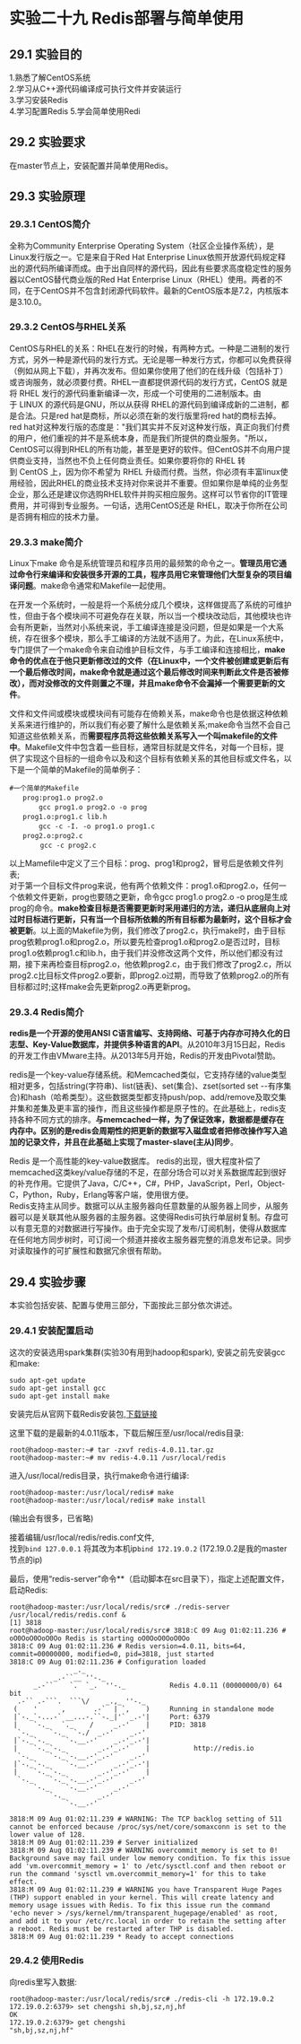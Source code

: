﻿# 实验二十九 Redis部署与简单使用

## 29.1 实验目的
1.熟悉了解CentOS系统    
2.学习从C++源代码编译成可执行文件并安装运行  
3.学习安装Redis  
4.学习配置Redis 
5.学会简单使用Redi  

## 29.2 实验要求  
在master节点上，安装配置并简单使用Redis。

## 29.3 实验原理  
### 29.3.1 CentOS简介  
全称为Community Enterprise Operating System（社区企业操作系统），是Linux发行版之一。它是来自于Red Hat Enterprise Linux依照开放源代码规定释出的源代码所编译而成。由于出自同样的源代码，因此有些要求高度稳定性的服务器以CentOS替代商业版的Red Hat Enterprise Linux（RHEL）使用。两者的不同，在于CentOS并不包含封闭源代码软件。最新的CentOS版本是7.2，内核版本是3.10.0。  

### 29.3.2 CentOS与RHEL关系  
CentOS与RHEL的关系：RHEL在发行的时候，有两种方式。一种是二进制的发行方式，另外一种是源代码的发行方式。无论是哪一种发行方式，你都可以免费获得（例如从网上下载），并再次发布。但如果你使用了他们的在线升级（包括补丁）或咨询服务，就必须要付费。RHEL一直都提供源代码的发行方式，CentOS 就是将 RHEL 发行的源代码重新编译一次，形成一个可使用的二进制版本。由于 LINUX 的源代码是GNU，所以从获得 RHEL的源代码到编译成新的二进制，都是合法。只是red hat是商标，所以必须在新的发行版里将red hat的商标去掉。red hat对这种发行版的态度是："我们其实并不反对这种发行版，真正向我们付费的用户，他们重视的并不是系统本身，而是我们所提供的商业服务。"所以，CentOS可以得到RHEL的所有功能，甚至是更好的软件。但CentOS并不向用户提供商业支持，当然也不负上任何商业责任。如果你要将你的 RHEL 转到 CentOS 上，因为你不希望为 RHEL 升级而付费。当然，你必须有丰富linux使用经验，因此RHEL的商业技术支持对你来说并不重要。但如果你是单纯的业务型企业，那么还是建议你选购RHEL软件并购买相应服务。这样可以节省你的IT管理费用，并可得到专业服务。一句话，选用CentOS还是 RHEL，取决于你所在公司是否拥有相应的技术力量。  

### 29.3.3 make简介  
Linux下make 命令是系统管理员和程序员用的最频繁的命令之一。**管理员用它通过命令行来编译和安装很多开源的工具，程序员用它来管理他们大型复杂的项目编译问题**。make命令通常和Makefile一起使用。  

在开发一个系统时，一般是将一个系统分成几个模块，这样做提高了系统的可维护性，但由于各个模块间不可避免存在关联，所以当一个模块改动后，其他模块也许会有所更新，当然对小系统来说，手工编译连接是没问题，但是如果是一个大系统，存在很多个模块，那么手工编译的方法就不适用了。为此，在Linux系统中，专门提供了一个make命令来自动维护目标文件，与手工编译和连接相比，**make命令的优点在于他只更新修改过的文件（在Linux中，一个文件被创建或更新后有一个最后修改时间，make命令就是通过这个最后修改时间来判断此文件是否被修改），而对没修改的文件则置之不理，并且make命令不会漏掉一个需要更新的文件**。  

文件和文件间或模块或模块间有可能存在倚赖关系，make命令也是依据这种依赖关系来进行维护的，所以我们有必要了解什么是依赖关系;make命令当然不会自己知道这些依赖关系，而**需要程序员将这些依赖关系写入一个叫makefile的文件中**。Makefile文件中包含着一些目标，通常目标就是文件名，对每一个目标，提供了实现这个目标的一组命令以及和这个目标有依赖关系的其他目标或文件名，以下是一个简单的Makefile的简单例子：  
```
#一个简单的Makefile
　　prog:prog1.o prog2.o
　　    gcc prog1.o prog2.o -o prog
　　prog1.o:prog1.c lib.h
　　    gcc -c -I. -o prog1.o prog1.c
　　prog2.o:prog2.c
　      gcc -c prog2.c
```  
以上Mamefile中定义了三个目标：prog、prog1和prog2，冒号后是依赖文件列表;  
对于第一个目标文件prog来说，他有两个依赖文件：prog1.o和prog2.o，任何一个依赖文件更新，prog也要随之更新，命令gcc prog1.o prog2.o -o prog是生成prog的命令。**make检查目标是否需要更新时采用递归的方法，递归从底层向上对过时目标进行更新，只有当一个目标所依赖的所有目标都为最新时，这个目标才会被更新**。以上面的Makefile为例，我们修改了prog2.c，执行make时，由于目标prog依赖prog1.o和prog2.o，所以要先检查prog1.o和prog2.o是否过时，目标prog1.o依赖prog1.c和lib.h，由于我们并没修改这两个文件，所以他们都没有过期，接下来再检查目标prog2.o，他依赖prog2.c，由于我们修改了prog2.c，所以prog2.c比目标文件prog2.o要新，即prog2.o过期，而导致了依赖prog2.o的所有目标都过时;这样make会先更新prog2.o再更新prog。  

### 29.3.4 Redis简介  
**redis是一个开源的使用ANSI C语言编写、支持网络、可基于内存亦可持久化的日志型、Key-Value数据库，并提供多种语言的API**。从2010年3月15日起，Redis的开发工作由VMware主持。从2013年5月开始，Redis的开发由Pivotal赞助。  

redis是一个key-value存储系统。和Memcached类似，它支持存储的value类型相对更多，包括string(字符串)、list(链表)、set(集合)、zset(sorted set --有序集合)和hash（哈希类型）。这些数据类型都支持push/pop、add/remove及取交集并集和差集及更丰富的操作，而且这些操作都是原子性的。在此基础上，redis支持各种不同方式的排序。**与memcached一样，为了保证效率，数据都是缓存在内存中。区别的是redis会周期性的把更新的数据写入磁盘或者把修改操作写入追加的记录文件，并且在此基础上实现了master-slave(主从)同步**。  

Redis 是一个高性能的key-value数据库。 redis的出现，很大程度补偿了memcached这类key/value存储的不足，在部分场合可以对关系数据库起到很好的补充作用。它提供了Java，C/C++，C#，PHP，JavaScript，Perl，Object-C，Python，Ruby，Erlang等客户端，使用很方便。  
Redis支持主从同步。数据可以从主服务器向任意数量的从服务器上同步，从服务器可以是关联其他从服务器的主服务器。这使得Redis可执行单层树复制。存盘可以有意无意的对数据进行写操作。由于完全实现了发布/订阅机制，使得从数据库在任何地方同步树时，可订阅一个频道并接收主服务器完整的消息发布记录。同步对读取操作的可扩展性和数据冗余很有帮助。  

## 29.4 实验步骤  
本实验包括安装、配置与使用三部分，下面按此三部分依次讲述。  

### 29.4.1 安装配置启动  
这次的安装选用spark集群(实验30有用到hadoop和spark), 安装之前先安装gcc和make:  
```
sudo apt-get update
sudo apt-get install gcc
sudo apt-get install make
```  

安装完后从官网下载Redis安装包,[下载链接](https://redis.io/download)  

这里下载的是最新的4.0.11版本，下载后解压至/usr/local/redis目录:  
```
root@hadoop-master:~# tar -zxvf redis-4.0.11.tar.gz
root@hadoop-master:~# mv redis-4.0.11 /usr/local/redis
```  

进入/usr/local/redis目录，执行make命令进行编译:  
```
root@hadoop-master:/usr/local/redis# make  
root@hadoop-master:/usr/local/redis# make install
```
(输出会有很多，已省略)  

接着编辑/usr/local/redis/redis.conf文件,  
找到`bind 127.0.0.1`  将其改为本机ip`bind 172.19.0.2` (172.19.0.2是我的master节点的ip)  

最后，使用“redis-server”命令**（启动脚本在src目录下），指定上述配置文件，启动Redis:  
```
root@hadoop-master:/usr/local/redis/src# ./redis-server /usr/local/redis/redis.conf &
[1] 3818
root@hadoop-master:/usr/local/redis/src# 3818:C 09 Aug 01:02:11.236 # oO0OoO0OoO0Oo Redis is starting oO0OoO0OoO0Oo
3818:C 09 Aug 01:02:11.236 # Redis version=4.0.11, bits=64, commit=00000000, modified=0, pid=3818, just started
3818:C 09 Aug 01:02:11.236 # Configuration loaded
                _._                                                  
           _.-``__ ''-._                                             
      _.-``    `.  `_.  ''-._           Redis 4.0.11 (00000000/0) 64 bit
  .-`` .-```.  ```\/    _.,_ ''-._                                   
 (    '      ,       .-`  | `,    )     Running in standalone mode
 |`-._`-...-` __...-.``-._|'` _.-'|     Port: 6379
 |    `-._   `._    /     _.-'    |     PID: 3818
  `-._    `-._  `-./  _.-'    _.-'                                   
 |`-._`-._    `-.__.-'    _.-'_.-'|                                  
 |    `-._`-._        _.-'_.-'    |           http://redis.io        
  `-._    `-._`-.__.-'_.-'    _.-'                                   
 |`-._`-._    `-.__.-'    _.-'_.-'|                                  
 |    `-._`-._        _.-'_.-'    |                                  
  `-._    `-._`-.__.-'_.-'    _.-'                                   
      `-._    `-.__.-'    _.-'                                       
          `-._        _.-'                                           
              `-.__.-'                                               

3818:M 09 Aug 01:02:11.239 # WARNING: The TCP backlog setting of 511 cannot be enforced because /proc/sys/net/core/somaxconn is set to the lower value of 128.
3818:M 09 Aug 01:02:11.239 # Server initialized
3818:M 09 Aug 01:02:11.239 # WARNING overcommit_memory is set to 0! Background save may fail under low memory condition. To fix this issue add 'vm.overcommit_memory = 1' to /etc/sysctl.conf and then reboot or run the command 'sysctl vm.overcommit_memory=1' for this to take effect.
3818:M 09 Aug 01:02:11.239 # WARNING you have Transparent Huge Pages (THP) support enabled in your kernel. This will create latency and memory usage issues with Redis. To fix this issue run the command 'echo never > /sys/kernel/mm/transparent_hugepage/enabled' as root, and add it to your /etc/rc.local in order to retain the setting after a reboot. Redis must be restarted after THP is disabled.
3818:M 09 Aug 01:02:11.239 * Ready to accept connections

```  

### 29.4.2 使用Redis  
向redis里写入数据:  
```
root@hadoop-master:/usr/local/redis/src# ./redis-cli -h 172.19.0.2
172.19.0.2:6379> set chengshi sh,bj,sz,nj,hf
OK
172.19.0.2:6379> get chengshi
"sh,bj,sz,nj,hf"
```

